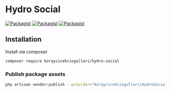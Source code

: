 # Hydro Social

[![Packagist](https://img.shields.io/packagist/v/koraycicekciogullari/hydro-social.svg)](https://packagist.org/packages/koraycicekciogullari/hydro-social)
[![Packagist](https://poser.pugx.org/koraycicekciogullari/hydro-social/d/total.svg)](https://packagist.org/packages/koraycicekciogullari/hydro-social)
[![Packagist](https://img.shields.io/packagist/l/koraycicekciogullari/hydro-social.svg)](https://packagist.org/packages/koraycicekciogullari/hydro-social)

## Installation

Install via composer
```bash
composer require koraycicekciogullari/hydro-social
```

### Publish package assets

```bash
php artisan vendor:publish --provider="Koraycicekciogullari\HydroSocial\ServiceProvider"
```

